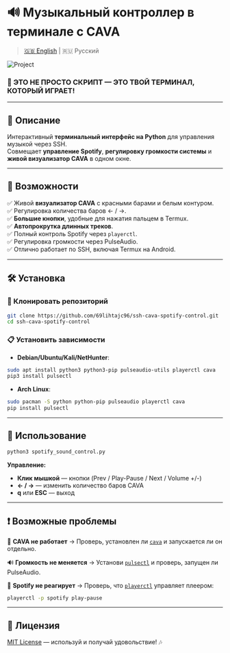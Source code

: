 # 🔊 Музыкальный контроллер в терминале с CAVA
> [🇬🇧 English](./README.md) | 🇷🇺 Русский

![Project](https://img.shields.io/badge/🔥%20Terminal%20Music%20Controller%20🔥-SSH-red?style=for-the-badge)

### 🚨 ЭТО НЕ ПРОСТО СКРИПТ — ЭТО ТВОЙ ТЕРМИНАЛ, КОТОРЫЙ ИГРАЕТ!

---

## 🎯 Описание

Интерактивный **терминальный интерфейс на Python** для управления музыкой через SSH.  
Совмещает **управление Spotify**, **регулировку громкости системы** и **живой визуализатор CAVA** в одном окне.

---

## 🚀 Возможности

✅ Живой **визуализатор CAVA** с красными барами и белым контуром.  
✅ Регулировка количества баров ← / →.  
✅ **Большие кнопки**, удобные для нажатия пальцем в Termux.  
✅ **Автопрокрутка длинных треков**.  
✅ Полный контроль Spotify через `playerctl`.  
✅ Регулировка громкости через PulseAudio.  
✅ Отлично работает по SSH, включая Termux на Android.  

---

## 🛠️ Установка

### 📂 Клонировать репозиторий
```bash
git clone https://github.com/69lihtajc96/ssh-cava-spotify-control.git
cd ssh-cava-spotify-control
````

### 📋 Установить зависимости

* **Debian/Ubuntu/Kali/NetHunter**:

```bash
sudo apt install python3 python3-pip pulseaudio-utils playerctl cava
pip3 install pulsectl
```

* **Arch Linux**:

```bash
sudo pacman -S python python-pip pulseaudio playerctl cava
pip install pulsectl
```

---

## 🎯 Использование

```bash
python3 spotify_sound_control.py
```

**Управление:**

* **Клик мышкой** — кнопки (Prev / Play-Pause / Next / Volume +/-)
* **← / →** — изменить количество баров CAVA
* **q** или **ESC** — выход

---

## ❗ Возможные проблемы

🚫 **CAVA не работает** → Проверь, установлен ли [`cava`](https://github.com/karlstav/cava) и запускается ли он отдельно.

🔊 **Громкость не меняется** → Установи [`pulsectl`](https://pypi.org/project/pulsectl/) и проверь, запущен ли PulseAudio.

🎵 **Spotify не реагирует** → Проверь, что [`playerctl`](https://github.com/altdesktop/playerctl) управляет плеером:

```bash
playerctl -p spotify play-pause
```

---

## 📜 Лицензия

[MIT License](./LICENSE) — используй и получай удовольствие! 🎶
